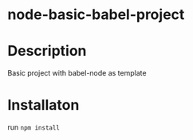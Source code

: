 # node-basic-babel-project
# Description
Basic project with babel-node as template
# Installaton
run `npm install` 
